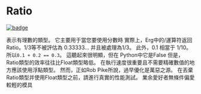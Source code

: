 # Ratio

[![badge](https://img.shields.io/endpoint.svg?url=https%3A%2F%2Fgezf7g7pd5.execute-api.ap-northeast-1.amazonaws.com%2Fdefault%2Fsource_up_to_date%3Fowner%3Derg-lang%26repos%3Derg%26ref%3Dmain%26path%3Ddoc/EN/API/types/classes/Ratio.md%26commit_hash%3Dd15cbbf7b33df0f78a575cff9679d84c36ea3ab1)](https://gezf7g7pd5.execute-api.ap-northeast-1.amazonaws.com/default/source_up_to_date?owner=erg-lang&repos=erg&ref=main&path=doc/EN/API/types/classes/Ratio.md&commit_hash=d15cbbf7b33df0f78a575cff9679d84c36ea3ab1)

表示有理數的類型。 它主要用于當您要使用分數時
實際上，Erg中的/運算符返回 Ratio。1/3等不被評估為 0.33333... 并且被處理為1/3。 此外，0.1 相當于 1/10。 所以`0.1 + 0.2 == 0.3`。 這聽起來很明顯，但在 Python中它是False
但是，Ratio類型的效率往往比Float類型略低。 在執行速度很重要且不需要精確數值的地方應該使用浮點類型。 然而，正如Rob Pike所說，過早優化是萬惡之源。 在丟棄Ratio類型并使用Float類型之前，請進行真實的性能測試。 業余愛好者無條件偏愛較輕的模具
